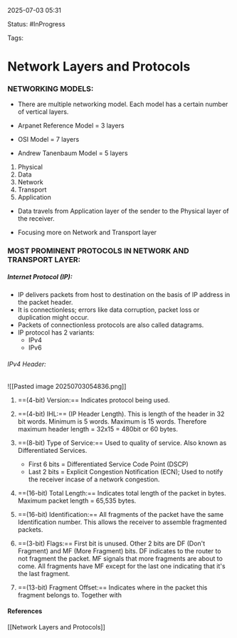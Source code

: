 
2025-07-03 05:31

Status: #InProgress 

Tags:

# Network Layers and Protocols

### NETWORKING MODELS:

- There are multiple networking model. Each model has a certain number of vertical layers.

- Arpanet Reference Model = 3 layers
- OSI Model = 7 layers
- Andrew Tanenbaum Model = 5 layers

1. Physical
2. Data
3. Network
4. Transport
5. Application

- Data travels from Application layer of the sender to the Physical layer of the receiver.

- Focusing more on Network and Transport layer

### MOST PROMINENT PROTOCOLS IN NETWORK AND TRANSPORT LAYER:
##### Internet Protocol (IP):

- IP delivers packets from host to destination on the basis of IP address in the packet header.
- It is connectionless; errors like data corruption, packet loss or duplication might occur.
- Packets of connectionless protocols are also called datagrams. 
- IP protocol has 2 variants:
	- IPv4
	- IPv6

###### IPv4 Header:
![[Pasted image 20250703054836.png]]

1. ==(4-bit) Version:== Indicates protocol being used.
2. ==(4-bit) IHL:== (IP Header Length). This is length of the header in 32 bit words. Minimum is 5 words. Maximum is 15 words. Therefore maximum header length = 32x15 = 480bit or 60 bytes.
3. ==(8-bit) Type of Service:== Used to quality of service. Also known as Differentiated Services. 
	- First 6 bits = Differentiated Service Code Point (DSCP)
	- Last 2 bits = Explicit Congestion Notification (ECN); Used to notify the receiver incase of a network congestion.

4. ==(16-bit) Total Length:== Indicates total length of the packet in bytes. Maximum packet length  = 65,535 bytes.
5. ==(16-bit) Identification:== All fragments of the packet have the same Identification number. This allows the receiver to assemble fragmented packets.
6. ==(3-bit) Flags:== First bit is unused. Other 2 bits are DF (Don't Fragment) and MF (More Fragment) bits. DF indicates to the router to not fragment the packet. MF signals that more fragments are about to come. All fragments have MF except for the last one indicating that it's the last fragment.
7. ==(13-bit) Fragment Offset:== Indicates where in the packet this fragment belongs to. Together with 



#### References
[[Network Layers and Protocols]]